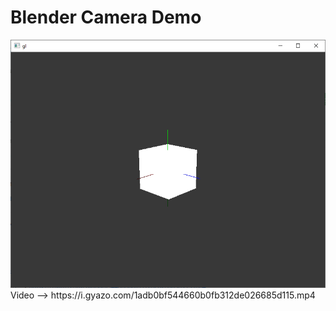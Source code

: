 # Blender Camera Demo
<img src="https://github.com/ericfredericks/blender-camera-demo/blob/main/img.png?raw=true" alt="Screenshot">
Video --> https://i.gyazo.com/1adb0bf544660b0fb312de026685d115.mp4
